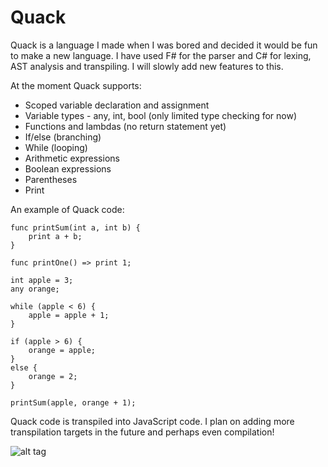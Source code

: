 # Quack
Quack is a language I made when I was bored and decided it would be fun to make a new language. I have used F# for the parser and C# for lexing, AST analysis and transpiling. I will slowly add new features to this.

At the moment Quack supports:
- Scoped variable declaration and assignment
- Variable types - any, int, bool (only limited type checking for now)
- Functions and lambdas (no return statement yet)
- If/else (branching)
- While (looping)
- Arithmetic expressions
- Boolean expressions
- Parentheses
- Print

An example of Quack code:
```
func printSum(int a, int b) {
	print a + b;
}

func printOne() => print 1;

int apple = 3;
any orange;

while (apple < 6) {
	apple = apple + 1;
}

if (apple > 6) {
	orange = apple;
}
else {
	orange = 2;
}

printSum(apple, orange + 1);
```

Quack code is transpiled into JavaScript code. I plan on adding more transpilation targets in the future and perhaps even compilation!

![alt tag](https://media.istockphoto.com/vectors/yellow-duck-icon-vector-id1127302688?k=20&m=1127302688&s=612x612&w=0&h=r_xH78JAJ8XBwKWriHZSKWUB7qgk2g4MDSz8ewPTRGY=)

